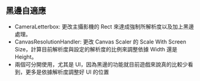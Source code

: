 ## 黑邊自適應

- CameraLetterbox: 更改主攝影機的 Rect 來達成強制所解析度以及加上黑邊處理。
- CanvasResolutionHandler: 更改 Canvas Scaler 的 Scale With Screen Size，計算目前解析度與設定的解析度的比例來調整依據 Width 還是 Height。 
- 兩個可分開使用，尤其是 UI，因為黑邊的功能就目前遊戲來說真的比較少看到，更多是依據解析度調整好 UI 的位置

